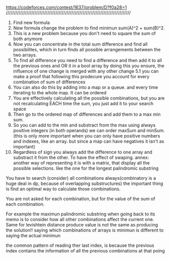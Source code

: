 https://codeforces.com/contest/1637/problem/D?f0a28=1
//////////////////////////////////////////////////////////////////////////////

1. Find new formula
2. New formula change the problem to find minimun sum(A)^2 + sum(B)^2. 
3. This is a new problem because you don't need to square the sum of both anymore
4. Now you can concentrate in the total sum difference and find all possibilites, which in turn finds all 
    possible arrangements between the two arrays.
5. To find all difference you need to find a difference and then add it to all the previous ones and OR it in a bool array
    by doing this you ensure, the influence of one change is merged with any other change
    5.1 you can make a proof that following this prodecure you account for every combination of sum of differences
6. You can also do this by adding into a map or a queue. and every time iterating to the whole map. It can be ordered
7. You are effectively calculating all the possible combinations, but you are not recalculating EACH time the sum, you just add it to your search space
8. Then go to the ordered map of differences and add them to a max min sum. 
9. So you can add to the min and substract from the max using always positive integers (in both operands) we can order maxSum and minSum. (this is only more
    important when you can only have positive numbers and indexes, like an array. but since a map can have negatives it isn't as important)
10. Regardless of sign you always add the difference to one array and substract it from the other. To have the effect of swaping.
annex: another way of representing it is with a matrix, that display all the possible selections. like the one for the longest palindromic substring


You have to search (consider) all combinations always(combinatory is a huge deal in dp, because of overlapping substructures)
the important thing is find an optimal way to calculate those combinations.

You are not asked for each combination, but for the value of the sum of each combination.

For example the maximun palindromic substring when going back to its memo is to consider
how all other combinations affect the current one. Same for levishtein distance
produce value is not the same as producing the solution!! saying which combinations of arrays is minimun is different 
to saying the actual minimun

the common pattern of reading ther last index, is because the previous index contains the information of all the previous combinations at that poing
